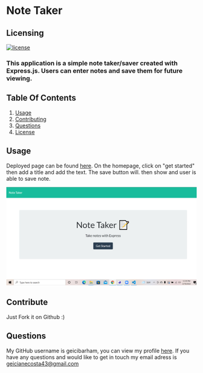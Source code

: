  
# Note Taker 

## Licensing

[![license](https://img.shields.io/badge/license-MIT-success)](https://opensource.org/licenses/MIT)


### This application is a simple note taker/saver created with Express.js. Users can enter notes and save them for future viewing.
    
## Table Of Contents


1. [Usage](#usage)
2. [Contributing](#contributing)
3. [Questions](#questions)
3. [License](#license)
    

    
## Usage
    
Deployed page can be found [here](https://boiling-fortress-30387.herokuapp.com/).
On the homepage, click on "get started" then add a title and add the text. The save button will. then show and user is able to save note.

![alt-text](https://github.com/geicibarham/Note_Taker/blob/main/screenshot/Screenshot%20(64).png)

    
## Contribute
    
Just Fork it on Github :)
    
## Questions 
    
My GitHub username is geicibarham, you can view my profile [here](https://github.com/geicibarham/).
If you have any questions and would like to get in touch my email adress is geicianecosta43@gmail.com
    
    
  
        

